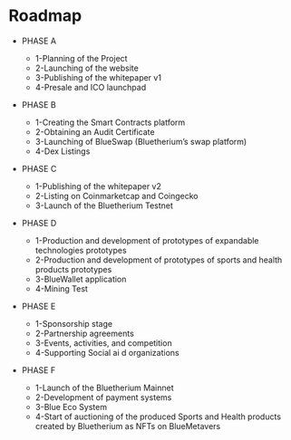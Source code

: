 # Roadmap

*   PHASE A&#x20;

    * 1-Planning of the Project&#x20;
    * 2-Launching of the website&#x20;
    * 3-Publishing of the whitepaper v1&#x20;
    * 4-Presale and ICO launchpad&#x20;


*   PHASE B&#x20;

    * 1-Creating the Smart Contracts platform&#x20;
    * 2-Obtaining an Audit Certificate&#x20;
    * 3-Launching of BlueSwap (Bluetherium’s swap platform)&#x20;
    * 4-Dex Listings&#x20;


*   PHASE C&#x20;

    * 1-Publishing of the whitepaper v2&#x20;
    * 2-Listing on Coinmarketcap and Coingecko&#x20;
    * 3-Launch of the Bluetherium Testnet&#x20;


*   PHASE D&#x20;

    * 1-Production and development of prototypes of expandable technologies prototypes&#x20;
    * 2-Production and development of prototypes of sports and health products prototypes
    * 3-BlueWallet application&#x20;
    * 4-Mining Test&#x20;


*   PHASE E&#x20;

    * 1-Sponsorship stage&#x20;
    * 2-Partnership agreements&#x20;
    * 3-Events, activities, and competition&#x20;
    * 4-Supporting Social ai d organizations


* PHASE F
  * 1-Launch of the Bluetherium Mainnet
  * 2-Development of payment systems
  * 3-Blue Eco System
  * 4-Start of auctioning of the produced Sports and Health products created by Bluetherium as NFTs on BlueMetavers
